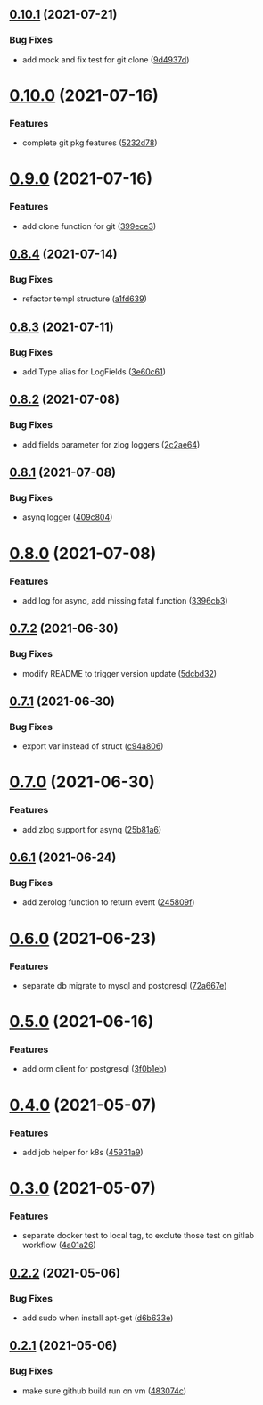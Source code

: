 ## [0.10.1](https://github.com/gopaytech/go-commons/compare/v0.10.0...v0.10.1) (2021-07-21)


### Bug Fixes

* add mock and fix test for git clone ([9d4937d](https://github.com/gopaytech/go-commons/commit/9d4937da1de6e7cf062e008698bc4d0273c2af75))

# [0.10.0](https://github.com/gopaytech/go-commons/compare/v0.9.0...v0.10.0) (2021-07-16)


### Features

* complete git pkg features ([5232d78](https://github.com/gopaytech/go-commons/commit/5232d785edc62ab2dd7eec2256c3feae9a62b996))

# [0.9.0](https://github.com/gopaytech/go-commons/compare/v0.8.4...v0.9.0) (2021-07-16)


### Features

* add clone function for git ([399ece3](https://github.com/gopaytech/go-commons/commit/399ece3d89b52cccf1b076960cae386b8b90bd6b))

## [0.8.4](https://github.com/gopaytech/go-commons/compare/v0.8.3...v0.8.4) (2021-07-14)


### Bug Fixes

* refactor templ structure ([a1fd639](https://github.com/gopaytech/go-commons/commit/a1fd639a008ea2d5339a127d0397ff5986277f01))

## [0.8.3](https://github.com/gopaytech/go-commons/compare/v0.8.2...v0.8.3) (2021-07-11)


### Bug Fixes

* add Type alias for LogFields ([3e60c61](https://github.com/gopaytech/go-commons/commit/3e60c616d30a975bf4c08c5b576f74020bfdaf96))

## [0.8.2](https://github.com/gopaytech/go-commons/compare/v0.8.1...v0.8.2) (2021-07-08)


### Bug Fixes

* add fields parameter for zlog loggers ([2c2ae64](https://github.com/gopaytech/go-commons/commit/2c2ae64982b79e5b41b33dc210c9d996f2dc28ff))

## [0.8.1](https://github.com/gopaytech/go-commons/compare/v0.8.0...v0.8.1) (2021-07-08)


### Bug Fixes

* asynq logger ([409c804](https://github.com/gopaytech/go-commons/commit/409c804888c37b0d749417a79f4f106b72ff3f5e))

# [0.8.0](https://github.com/gopaytech/go-commons/compare/v0.7.2...v0.8.0) (2021-07-08)


### Features

* add log for asynq, add missing fatal function ([3396cb3](https://github.com/gopaytech/go-commons/commit/3396cb33a97c7369349a3bcb13414abc9f3739f4))

## [0.7.2](https://github.com/gopaytech/go-commons/compare/v0.7.1...v0.7.2) (2021-06-30)


### Bug Fixes

* modify README to trigger version update ([5dcbd32](https://github.com/gopaytech/go-commons/commit/5dcbd32e2f135e5c5b7f8d540beafe39a8dab199))

## [0.7.1](https://github.com/gopaytech/go-commons/compare/v0.7.0...v0.7.1) (2021-06-30)


### Bug Fixes

* export var instead of struct ([c94a806](https://github.com/gopaytech/go-commons/commit/c94a806a7dd670ea1dbfd1432dcb27c544c295a2))

# [0.7.0](https://github.com/gopaytech/go-commons/compare/v0.6.1...v0.7.0) (2021-06-30)


### Features

* add zlog support for asynq ([25b81a6](https://github.com/gopaytech/go-commons/commit/25b81a61fb89cfb3b138057e348c47e3256b5d8a))

## [0.6.1](https://github.com/gopaytech/go-commons/compare/v0.6.0...v0.6.1) (2021-06-24)


### Bug Fixes

* add zerolog function to return event ([245809f](https://github.com/gopaytech/go-commons/commit/245809f8ed56c4e8b92a0a4f3f299cf6c18a37e6))

# [0.6.0](https://github.com/gopaytech/go-commons/compare/v0.5.0...v0.6.0) (2021-06-23)


### Features

* separate db migrate to mysql and postgresql ([72a667e](https://github.com/gopaytech/go-commons/commit/72a667ebd1c42c3f1c0a8c2c3f0cf24403f6ecaf))

# [0.5.0](https://github.com/gopaytech/go-commons/compare/v0.4.0...v0.5.0) (2021-06-16)


### Features

* add orm client for postgresql ([3f0b1eb](https://github.com/gopaytech/go-commons/commit/3f0b1ebff2010fd806f4f8301b36b62eea41a3be))

# [0.4.0](https://github.com/gopaytech/go-commons/compare/v0.3.0...v0.4.0) (2021-05-07)


### Features

* add job helper for k8s ([45931a9](https://github.com/gopaytech/go-commons/commit/45931a90fecea78db9a3e8562e6f70a11526dfcc))

# [0.3.0](https://github.com/gopaytech/go-commons/compare/v0.2.2...v0.3.0) (2021-05-07)


### Features

* separate docker test to local tag, to exclute those test on gitlab workflow ([4a01a26](https://github.com/gopaytech/go-commons/commit/4a01a261bb6354131f30bb87e24894966ce4eea5))

## [0.2.2](https://github.com/gopaytech/go-commons/compare/v0.2.1...v0.2.2) (2021-05-06)


### Bug Fixes

* add sudo when install apt-get ([d6b633e](https://github.com/gopaytech/go-commons/commit/d6b633e9a6b5acf8278e926ebc4e58eae0e54aee))

## [0.2.1](https://github.com/gopaytech/go-commons/compare/v0.2.0...v0.2.1) (2021-05-06)


### Bug Fixes

* make sure github build run on vm ([483074c](https://github.com/gopaytech/go-commons/commit/483074cf41cd55f1fa9325160d65cf915e77c3a1))
